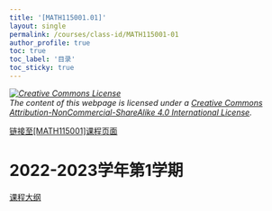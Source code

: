```yaml
---
title: '[MATH115001.01]'
layout: single
permalink: /courses/class-id/MATH115001-01
author_profile: true
toc: true
toc_label: '目录'
toc_sticky: true
---
```


<div class='notice--warning'>
	<p><i><a rel='license' href='http://creativecommons.org/licenses/by-nc-sa/4.0/'><img alt='Creative Commons License' style='border-width:0' src='https://i.creativecommons.org/l/by-nc-sa/4.0/88x31.png' /></a><br /> The content of this webpage is licensed under a <a rel='license' href='http://creativecommons.org/licenses/by-nc-sa/4.0/'>Creative Commons Attribution-NonCommercial-ShareAlike 4.0 International License</a>.</i></p>
</div>

<a href='https://fdu-math.github.io/courses/MATH115001'>链接至[MATH115001]课程页面</a>

# 2022-2023学年第1学期
<a href='https://fdu-math.github.io/courses/syllabus/MATH115001.01-2022-2023-1 (Encrypted).pdf'>课程大纲</a>


